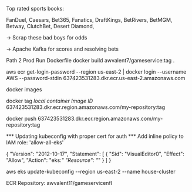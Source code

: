 Top rated sports books: 

FanDuel, Caesars, Bet365, Fanatics, DraftKings, 
BetRivers, BetMGM, Betway, ClutchBet, Desert Diamond, 

-> Scrap these bad boys for odds 

-> Apache Kafka for scores and resolving bets 




Path 2 Prod 
Run Dockerfile
docker build awvalent7/gameservice:tag .

aws ecr get-login-password --region us-east-2 | docker login --username AWS --password-stdin 637423531283.dkr.ecr.us-east-2.amazonaws.com

docker images

docker tag *local container Image ID* 637423531283.dkr.ecr.region.amazonaws.com/my-repository:tag

docker push 637423531283.dkr.ecr.region.amazonaws.com/my-repository:tag


*** Updating kubeconfig with proper cert for auth ***
Add inline policy to IAM role: 
'allow-all-eks'

{
 "Version": "2012-10-17",
 "Statement": [
    {
        "Sid": "VisualEditor0",
        "Effect": "Allow",
        "Action": "eks:*"
        "Resource": "*"
    }
 ]
}

aws eks update-kubeconfig --region us-east-2 --name house-cluster

ECR Repository: awvalent11/gameservicenfl
